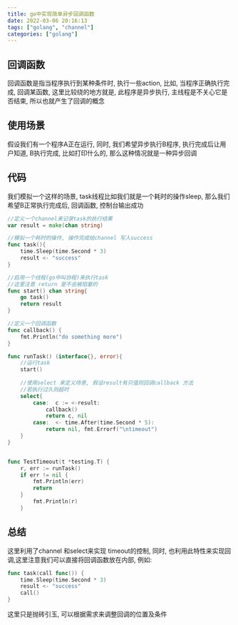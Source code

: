 ```yaml
---
title: go中实现简单异步回调函数
date: 2022-03-06 20:16:13
tags: ["golang", "channel"]
categories: ["golang"]
---
```


## 回调函数
回调函数是指当程序执行到某种条件时, 执行一些action, 比如, 当程序正确执行完成, 回调某函数, 这里比较绕的地方就是, 此程序是异步执行, 主线程是不关心它是否结束, 所以也就产生了回调的概念

## 使用场景
假设我们有一个程序A正在运行, 同时, 我们希望异步执行B程序, 执行完成后让用户知道, B执行完成, 比如打印什么的, 那么这种情况就是一种异步回调

## 代码
我们模拟一个这样的场景, task线程比如我们就是一个耗时的操作sleep, 那么我们希望B正常执行完成后, 回调函数, 控制台输出成功
<!--more-->
```go
//定义一个channel来记录task的执行结果
var result = make(chan string)

//模拟一个耗时的操作, 操作完成给channel 写入success
func task(){
    time.Sleep(time.Second * 3)
	result <- "success"
}

//启用一个线程(go中叫协程)来执行task
//这里注意 return 是不会被阻塞的
func start() chan string{
	go task()
	return result
}

//定义一个回调函数
func callback() {
    fmt.Println("do something more")
}

func runTask() (interface{}, error){
	//运行task
    start()
	
	//使用select 来定义场景, 假设result有只值则回调callback 方法
	//若执行过久则超时
	select{
	    case:  c := <-result:
			callback()
			return c, nil 
		case:  <- time.After(time.Second * 5):
            return nil, fmt.Errorf("\ntimeout")
    }   
}


func TestTimeout(t *testing.T) {
    r, err := runTask()
    if err != nil {
        fmt.Println(err)
        return
    }
        fmt.Println(r)
    }
```

## 总结
这里利用了channel 和select来实现 timeout的控制, 同时, 也利用此特性来实现回调,这里注意我们可以直接将回调函数放在内部, 例如:
```go
func task(call func()) {
	time.Sleep(time.Second * 3)
	result <- "success"
	call()
}
```
这里只是抛砖引玉, 可以根据需求来调整回调的位置及条件